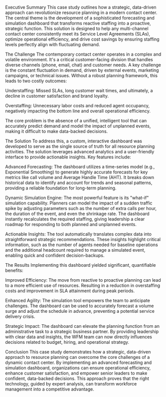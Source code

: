 Executive Summary
This case study outlines how a strategic, data-driven approach can revolutionize resource planning in a modern contact center. The central theme is the development of a sophisticated forecasting and simulation dashboard that transforms reactive staffing into a proactive, strategic function. This solution is designed to help any multi-channel contact center consistently meet its Service Level Agreements (SLAs), optimize operational efficiency, and drive cost savings by ensuring staffing levels perfectly align with fluctuating demand.

The Challenge
The contemporary contact center operates in a complex and volatile environment. It's a critical customer-facing division that handles diverse channels (phone, email, chat) and customer needs. A key challenge is the constant fluctuation in demand, driven by external events, marketing campaigns, or technical issues. Without a robust planning framework, this leads to two costly outcomes:

Understaffing: Missed SLAs, long customer wait times, and ultimately, a decline in customer satisfaction and brand loyalty.

Overstaffing: Unnecessary labor costs and reduced agent occupancy, negatively impacting the bottom line and overall operational efficiency.

The core problem is the absence of a unified, intelligent tool that can accurately predict demand and model the impact of unplanned events, making it difficult to make data-backed decisions.

The Solution
To address this, a custom, interactive dashboard was developed to serve as the single source of truth for all resource planning activities. The solution leverages advanced analytics and a user-friendly interface to provide actionable insights. Key features include:

Advanced Forecasting: The dashboard utilizes a time-series model (e.g., Exponential Smoothing) to generate highly accurate forecasts for key metrics like call volume and Average Handle Time (AHT). It breaks down historical data to identify and account for trends and seasonal patterns, providing a reliable foundation for long-term planning.

Dynamic Simulation Engine: The most powerful feature is its "what-if" simulation capability. Planners can model the impact of a sudden traffic spike by adjusting parameters such as the number of extra calls per hour, the duration of the event, and even the shrinkage rate. The dashboard instantly recalculates the required staffing, giving leadership a clear roadmap for responding to both planned and unplanned events.

Actionable Insights: The tool automatically translates complex data into straightforward strategic recommendations. These insights highlight critical information, such as the number of agents needed for baseline operations and the additional headcount required to manage a simulated event, enabling quick and confident decision-backups.

The Results
Implementing this dashboard yielded significant, quantifiable benefits:

Improved Efficiency: The move from reactive to proactive planning can lead to a more efficient use of resources. Resulting in a reduction in overstaffing costs and improvement in SLA attainment during peak periods.

Enhanced Agility: The simulation tool empowers the team to anticipate challenges. The dashboard can be used to accurately forecast a volume surge and adjust the schedule in advance, preventing a potential service delivery crisis.

Strategic Impact: The dashboard can elevate the planning function from an administrative task to a strategic business partner. By providing leadership with clear data and insights, the WFM team can now directly influences decisions related to budget, hiring, and operational strategy.

Conclusion
This case study demonstrates how a strategic, data-driven approach to resource planning can overcome the core challenges of a dynamic contact center. By implementing an advanced forecasting and simulation dashboard, organizations can ensure operational efficiency, enhance customer satisfaction, and empower senior leaders to make confident, data-backed decisions. This approach proves that the right technology, guided by expert analysis, can transform workforce management into a competitive advantage.
